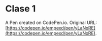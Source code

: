 # Clase 1

A Pen created on CodePen.io. Original URL: [https://codepen.io/empexd/pen/yLaNxRE](https://codepen.io/empexd/pen/yLaNxRE).


